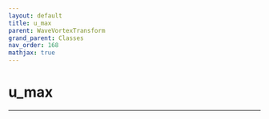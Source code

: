 ```yaml
---
layout: default
title: u_max
parent: WaveVortexTransform
grand_parent: Classes
nav_order: 168
mathjax: true
---
```


#  u_max




---

